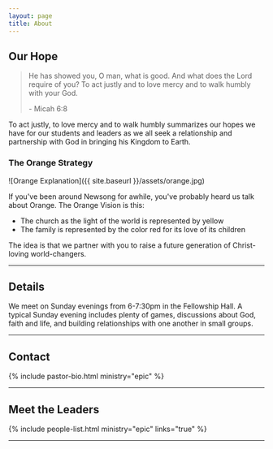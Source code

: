 ```yaml
---
layout: page
title: About
---
```



## Our Hope

 <blockquote class="italic">He has showed you, O man, what is good. And what does the Lord require of you? To act justly and to love mercy and to walk humbly with your God.
 <p class="txt--right">- Micah 6:8</p>
 </blockquote>
 
 
 To act justly, to love mercy and to walk humbly summarizes our hopes we have for our students and leaders as we all seek a relationship and partnership with God in bringing his Kingdom to Earth.
 
 
### The Orange Strategy 

![Orange Explanation]({{ site.baseurl }}/assets/orange.jpg)
 
 If you've been around Newsong for awhile, you've probably heard us talk about <span class="italics">Orange</span>. The Orange Vision is this:
 
 - <span class="fnt--yellow bold">The church as the light of the world is represented by yellow</span>
 - <span class="fnt--red bold">The family is represented by the color red for its love of its children</span>
   
 <span class="fnt--orange bold">The idea is that we partner with you to raise a future generation of Christ-loving world-changers.</span>
 
---

## Details

We meet on <span class="bold">Sunday evenings from 6-7:30pm in the Fellowship Hall</span>. A typical Sunday evening includes plenty of games, discussions about God, faith and life, and building relationships with one another in small groups.

---

## Contact

{% include pastor-bio.html ministry="epic" %}

---

## Meet the Leaders

{% include people-list.html ministry="epic" links="true" %}

---

